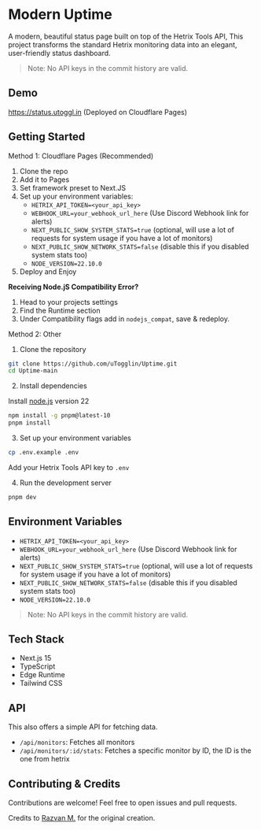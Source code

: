 # Modern Uptime

A modern, beautiful status page built on top of the Hetrix Tools API, This project transforms the standard Hetrix monitoring data into an elegant, user-friendly status dashboard.

> Note: No API keys in the commit history are valid.

## Demo

https://status.utoggl.in (Deployed on Cloudflare Pages)

## Getting Started

Method 1: Cloudflare Pages (Recommended)

1. Clone the repo
2. Add it to Pages
3. Set framework preset to Next.JS
4. Set up your environment variables:
   - `HETRIX_API_TOKEN=<your_api_key>`
   - `WEBHOOK_URL=your_webhook_url_here` (Use Discord Webhook link for alerts)
   - `NEXT_PUBLIC_SHOW_SYSTEM_STATS=true` (optional, will use a lot of requests for system usage if you have a lot of monitors)
   - `NEXT_PUBLIC_SHOW_NETWORK_STATS=false` (disable this if you disabled system stats too)
   - `NODE_VERSION=22.10.0`
5. Deploy and Enjoy

**Receiving Node.jS Compatibility Error?**

1. Head to your projects settings
2. Find the Runtime section
3. Under Compatibility flags add in `nodejs_compat`, save & redeploy.

Method 2: Other

1. Clone the repository

```bash
git clone https://github.com/uTogglin/Uptime.git
cd Uptime-main
```

2. Install dependencies

Install [node.js](https://nodejs.org/en) version 22

```bash
npm install -g pnpm@latest-10
pnpm install
```

3. Set up your environment variables

```bash
cp .env.example .env
```

Add your Hetrix Tools API key to `.env`

4. Run the development server

```bash
pnpm dev
```

## Environment Variables

   - `HETRIX_API_TOKEN=<your_api_key>`
   - `WEBHOOK_URL=your_webhook_url_here` (Use Discord Webhook link for alerts)
   - `NEXT_PUBLIC_SHOW_SYSTEM_STATS=true` (optional, will use a lot of requests for system usage if you have a lot of monitors)
   - `NEXT_PUBLIC_SHOW_NETWORK_STATS=false` (disable this if you disabled system stats too)
   - `NODE_VERSION=22.10.0`

> Note: No API keys in the commit history are valid.

## Tech Stack

- Next.js 15
- TypeScript
- Edge Runtime
- Tailwind CSS

## API

This also offers a simple API for fetching data.

- `/api/monitors`: Fetches all monitors
- `/api/monitors/:id/stats`: Fetches a specific monitor by ID, the ID is the one from hetrix

## Contributing & Credits

Contributions are welcome! Feel free to open issues and pull requests.

Credits to [Razvan M.](https://github.com/iRazvan2745) for the original creation.
